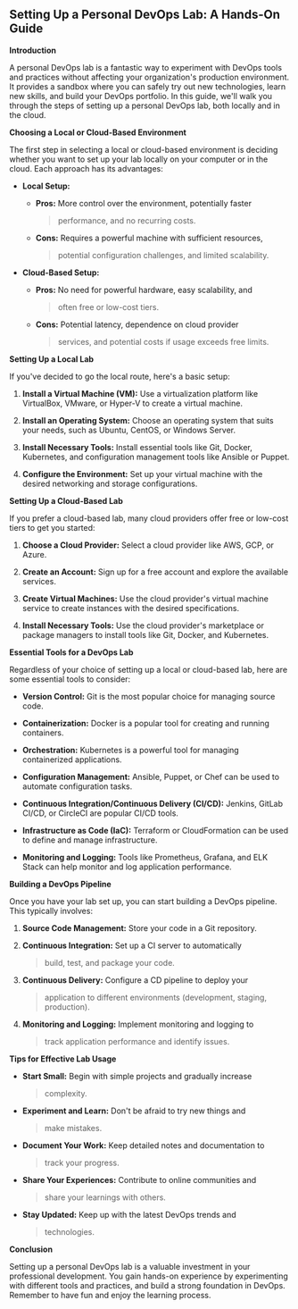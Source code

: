 **Setting Up a Personal DevOps Lab: A Hands-On Guide**
------------------------------------------------------

**Introduction**

A personal DevOps lab is a fantastic way to experiment with DevOps tools
and practices without affecting your organization\'s production
environment. It provides a sandbox where you can safely try out new
technologies, learn new skills, and build your DevOps portfolio. In this
guide, we\'ll walk you through the steps of setting up a personal DevOps
lab, both locally and in the cloud.

**Choosing a Local or Cloud-Based Environment**

The first step in selecting a local or cloud-based environment is
deciding whether you want to set up your lab locally on your computer or
in the cloud. Each approach has its advantages:

-   **Local Setup:**

    -   **Pros:** More control over the environment, potentially faster
        > performance, and no recurring costs.

    -   **Cons:** Requires a powerful machine with sufficient resources,
        > potential configuration challenges, and limited scalability.

-   **Cloud-Based Setup:**

    -   **Pros:** No need for powerful hardware, easy scalability, and
        > often free or low-cost tiers.

    -   **Cons:** Potential latency, dependence on cloud provider
        > services, and potential costs if usage exceeds free limits.

**Setting Up a Local Lab**

If you\'ve decided to go the local route, here\'s a basic setup:

1.  **Install a Virtual Machine (VM):** Use a virtualization platform
    like VirtualBox, VMware, or Hyper-V to create a virtual machine.

2.  **Install an Operating System:** Choose an operating system that
    suits your needs, such as Ubuntu, CentOS, or Windows Server.

3.  **Install Necessary Tools:** Install essential tools like Git,
    Docker, Kubernetes, and configuration management tools like Ansible
    or Puppet.

4.  **Configure the Environment:** Set up your virtual machine with the
    desired networking and storage configurations.

**Setting Up a Cloud-Based Lab**

If you prefer a cloud-based lab, many cloud providers offer free or
low-cost tiers to get you started:

1.  **Choose a Cloud Provider:** Select a cloud provider like AWS, GCP,
    or Azure.

2.  **Create an Account:** Sign up for a free account and explore the
    available services.

3.  **Create Virtual Machines:** Use the cloud provider\'s virtual
    machine service to create instances with the desired specifications.

4.  **Install Necessary Tools:** Use the cloud provider\'s marketplace
    or package managers to install tools like Git, Docker, and
    Kubernetes.

**Essential Tools for a DevOps Lab**

Regardless of your choice of setting up a local or cloud-based lab, here
are some essential tools to consider:

-   **Version Control:** Git is the most popular choice for managing
    source code.

-   **Containerization:** Docker is a popular tool for creating and
    running containers.

-   **Orchestration:** Kubernetes is a powerful tool for managing
    containerized applications.

-   **Configuration Management:** Ansible, Puppet, or Chef can be used
    to automate configuration tasks.

-   **Continuous Integration/Continuous Delivery (CI/CD):** Jenkins,
    GitLab CI/CD, or CircleCI are popular CI/CD tools.

-   **Infrastructure as Code (IaC):** Terraform or CloudFormation can be
    used to define and manage infrastructure.

-   **Monitoring and Logging:** Tools like Prometheus, Grafana, and ELK
    Stack can help monitor and log application performance.

**Building a DevOps Pipeline**

Once you have your lab set up, you can start building a DevOps pipeline.
This typically involves:

1.  **Source Code Management:** Store your code in a Git repository.

2.  **Continuous Integration:** Set up a CI server to automatically
    > build, test, and package your code.

3.  **Continuous Delivery:** Configure a CD pipeline to deploy your
    > application to different environments (development, staging,
    > production).

4.  **Monitoring and Logging:** Implement monitoring and logging to
    > track application performance and identify issues.

**Tips for Effective Lab Usage**

-   **Start Small:** Begin with simple projects and gradually increase
    > complexity.

-   **Experiment and Learn:** Don\'t be afraid to try new things and
    > make mistakes.

-   **Document Your Work:** Keep detailed notes and documentation to
    > track your progress.

-   **Share Your Experiences:** Contribute to online communities and
    > share your learnings with others.

-   **Stay Updated:** Keep up with the latest DevOps trends and
    > technologies.

**Conclusion**

Setting up a personal DevOps lab is a valuable investment in your
professional development. You gain hands-on experience by experimenting
with different tools and practices, and build a strong foundation in
DevOps. Remember to have fun and enjoy the learning process.
